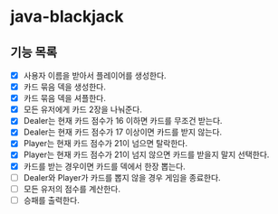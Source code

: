 # java-blackjack
## 기능 목록
- [x] 사용자 이름을 받아서 플레이어를 생성한다.
- [x] 카드 묶음 덱을 생성한다.
- [x] 카드 묶음 덱을 셔플한다.
- [x] 모든 유저에게 카드 2장을 나눠준다.
- [x] Dealer는 현재 카드 점수가 16 이하면 카드를 무조건 받는다.
- [x] Dealer는 현재 카드 점수가 17 이상이면 카드를 받지 않는다.
- [x] Player는 현재 카드 점수가 21이 넘으면 탈락한다.
- [x] Player는 현재 카드 점수가 21이 넘지 않으면 카드를 받을지 말지 선택한다.
- [x] 카드를 받는 경우이면 카드를 덱에서 한장 뽑는다.
- [ ] Dealer와 Player가 카드를 뽑지 않을 경우 게임을 종료한다.
- [ ] 모든 유저의 점수를 계산한다.
- [ ] 승패를 출력한다.